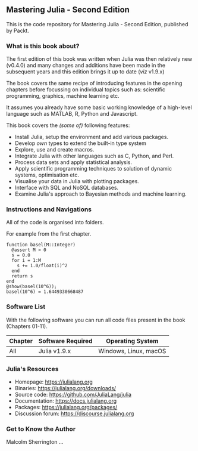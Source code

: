 ## Mastering Julia - Second Edition

This is the code repository for Mastering Julia - Second Edition, published by Packt.


### What is this book about?

The first edition of this book was written when Julia was then relatively new (v0.4.0) and many changes and additions have been made in the subsequent years and this edition brings it up to date (*viz* v1.9.x)

The book covers the same recipe of introducing features in the opening chapters before focussing on individual topics such as: scientific programming, graphics, machine learning etc.

It assumes you already have some basic working knowledge of a high-level language such as MATLAB, R, Python and  Javascript.

This book covers the *(some of)* following features:

* Install Julia, setup the environment and add various packages.
* Develop *own* types to extend the built-in type system
* Explore, use and create macros.
* Integrate Julia with other languages such as C, Python, and Perl.
* Process data sets and apply statistical analysis. 
* Apply scientific programming techniques to solution of dynamic systems, optimisation etc.  
* Visualise your data in Julia with plotting packages.
* Interface with SQL and NoSQL databases.
* Examine Julia's approach to Bayesian methods and machine learning.


### Instructions and Navigations

All of the code is organised into folders.

For example from the first chapter.
```
function basel(M::Integer)
  @assert M > 0
  s = 0.0
  for i = 1:M
    s += 1.0/float(i)^2
  end
  return s
end
@show(basel(10^6));
basel(10^6) = 1.6449330668487
```

### Software List

With the following software  you can run all code files present in the book (Chapters 01-11).

| Chapter | Software Required | Operating System |
| --- | --- | --- |
| All | Julia v1.9.x | Windows, Linux, macOS |



### Julia's Resources
- Homepage: https://julialang.org
- Binaries: https://julialang.org/downloads/
- Source code: https://github.com/JuliaLang/julia
- Documentation: https://docs.julialang.org
- Packages: https://julialang.org/packages/
- Discussion forum: https://discourse.julialang.org


### Get to Know the Author

Malcolm Sherrington ...

